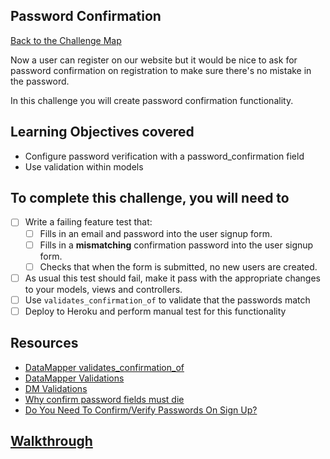 ## Password Confirmation

[Back to the Challenge Map](00_challenge_map.md)

Now a user can register on our website but it would be nice to ask for password confirmation on registration to make sure there's no mistake in the password.

In this challenge you will create password confirmation functionality.

## Learning Objectives covered

* Configure password verification with a password_confirmation field
* Use validation within models

## To complete this challenge, you will need to

- [ ] Write a failing feature test that:
  - [ ] Fills in an email and password into the user signup form.
  - [ ] Fills in a **mismatching** confirmation password into the user signup form.
  - [ ] Checks that when the form is submitted, no new users are created.
- [ ] As usual this test should fail, make it pass with the appropriate changes to your
models, views and controllers.
- [ ] Use `validates_confirmation_of` to validate that the passwords match
- [ ] Deploy to Heroku and perform manual test for this functionality

## Resources

* [DataMapper validates_confirmation_of](http://www.rubydoc.info/gems/dm-validations/DataMapper/Validations/ValidatesConfirmation)
* [DataMapper Validations](http://datamapper.org/docs/validations.html)
* [DM Validations](https://github.com/datamapper/dm-validations)
* [Why confirm password fields must die](http://uxmovement.com/forms/why-the-confirm-password-field-must-die/)
* [Do You Need To Confirm/Verify Passwords On Sign Up?](http://www.leemunroe.com/confirm-passwords-signup/)

## [Walkthrough](walkthroughs/21.md)
